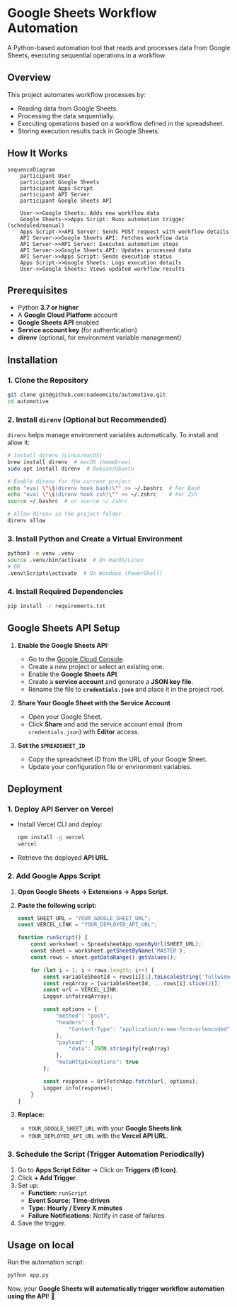 # Google Sheets Workflow Automation

A Python-based automation tool that reads and processes data from Google Sheets, executing sequential operations in a workflow.

## Overview

This project automates workflow processes by:
- Reading data from Google Sheets.
- Processing the data sequentially.
- Executing operations based on a workflow defined in the spreadsheet.
- Storing execution results back in Google Sheets.

## How It Works

```mermaid
sequenceDiagram
    participant User
    participant Google Sheets
    participant Apps Script
    participant API Server
    participant Google Sheets API

    User->>Google Sheets: Adds new workflow data
    Google Sheets->>Apps Script: Runs automation trigger (scheduled/manual)
    Apps Script->>API Server: Sends POST request with workflow details
    API Server->>Google Sheets API: Fetches workflow data
    API Server->>API Server: Executes automation steps
    API Server->>Google Sheets API: Updates processed data
    API Server->>Apps Script: Sends execution status
    Apps Script->>Google Sheets: Logs execution details
    User->>Google Sheets: Views updated workflow results
```

## Prerequisites

- Python **3.7 or higher**
- A **Google Cloud Platform** account
- **Google Sheets API** enabled
- **Service account key** (for authentication)
- **direnv** (optional, for environment variable management)

## Installation

### 1. Clone the Repository

```bash
git clone git@github.com:nadeemcite/automotive.git
cd automotive
```

### 2. Install `direnv` (Optional but Recommended)

`direnv` helps manage environment variables automatically. To install and allow it:

```bash
# Install direnv (Linux/macOS)
brew install direnv  # macOS (Homebrew)
sudo apt install direnv  # Debian/Ubuntu

# Enable direnv for the current project
echo "eval \"\$(direnv hook bash)\"" >> ~/.bashrc  # For Bash
echo "eval \"\$(direnv hook zsh)\"" >> ~/.zshrc    # For Zsh
source ~/.bashrc  # or source ~/.zshrc

# Allow direnv in the project folder
direnv allow
```

### 3. Install Python and Create a Virtual Environment

```bash
python3 -m venv .venv
source .venv/bin/activate  # On macOS/Linux
# OR
.venv\Scripts\activate  # On Windows (PowerShell)
```

### 4. Install Required Dependencies

```bash
pip install -r requirements.txt
```

## Google Sheets API Setup

1. **Enable the Google Sheets API:**
   - Go to the [Google Cloud Console](https://console.cloud.google.com/).
   - Create a new project or select an existing one.
   - Enable the **Google Sheets API**.
   - Create a **service account** and generate a **JSON key file**.
   - Rename the file to **`credentials.json`** and place it in the project root.

2. **Share Your Google Sheet with the Service Account**
   - Open your Google Sheet.
   - Click **Share** and add the service account email (from `credentials.json`) with **Editor** access.

3. **Set the `SPREADSHEET_ID`**
   - Copy the spreadsheet ID from the URL of your Google Sheet.
   - Update your configuration file or environment variables.

## Deployment

### 1. Deploy API Server on Vercel

- Install Vercel CLI and deploy:
  ```bash
  npm install -g vercel
  vercel
  ```
- Retrieve the deployed **API URL**.

### 2. Add Google Apps Script

1. **Open Google Sheets → Extensions → Apps Script.**
2. **Paste the following script:**
   ```javascript
   const SHEET_URL = "YOUR_GOOGLE_SHEET_URL";
   const VERCEL_LINK = "YOUR_DEPLOYED_API_URL";

   function runScript() {
       const worksheet = SpreadsheetApp.openByUrl(SHEET_URL);
       const sheet = worksheet.getSheetByName('MASTER');
       const rows = sheet.getDataRange().getValues();

       for (let i = 1; i < rows.length; i++) {
           const variableSheetId = rows[i][1].toLocaleString('fullwide', { useGrouping: false });
           const reqArray = [variableSheetId, ...rows[i].slice(2)];
           const url = VERCEL_LINK;
           Logger.info(reqArray);

           const options = {
               "method": "post",
               "headers": {
                   "Content-Type": "application/x-www-form-urlencoded"
               },
               "payload": {
                   "data": JSON.stringify(reqArray)
               },
               "muteHttpExceptions": true
           };

           const response = UrlFetchApp.fetch(url, options);
           Logger.info(response);
       }
   }
   ```

3. **Replace:**
   - `YOUR_GOOGLE_SHEET_URL` with your **Google Sheets link**.
   - `YOUR_DEPLOYED_API_URL` with the **Vercel API URL**.

### 3. Schedule the Script (Trigger Automation Periodically)
1. Go to **Apps Script Editor** → Click on **Triggers (⏰ Icon)**.
2. Click **+ Add Trigger**.
3. Set up:
   - **Function:** `runScript`
   - **Event Source:** **Time-driven**
   - **Type:** **Hourly / Every X minutes**
   - **Failure Notifications:** Notify in case of failures.
4. Save the trigger.

## Usage on local

Run the automation script:

```bash
python app.py
```

Now, your **Google Sheets will automatically trigger workflow automation using the API**! 🚀
